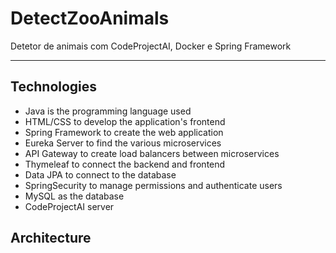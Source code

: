 # DetectZooAnimals
Detetor de animais com CodeProjectAI, Docker e Spring Framework

---
## Technologies
- Java is the programming language used
- HTML/CSS to develop the application's frontend
- Spring Framework to create the web application
- Eureka Server to find the various microservices
- API Gateway to create load balancers between microservices
- Thymeleaf to connect the backend and frontend
- Data JPA to connect to the database
- SpringSecurity to manage permissions and authenticate users
- MySQL as the database
- CodeProjectAI server

## Architecture
